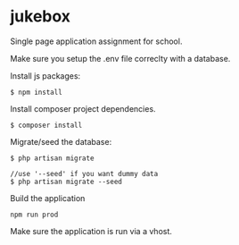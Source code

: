# jukebox
Single page application assignment for school.


Make sure you setup the .env file correclty with a database.

Install js packages:
```
$ npm install
```
Install composer project dependencies.
```
$ composer install
```

Migrate/seed the database:
```
$ php artisan migrate

//use '--seed' if you want dummy data
$ php artisan migrate --seed
```

Build the application
```
npm run prod
```

Make sure the application is run via a vhost.